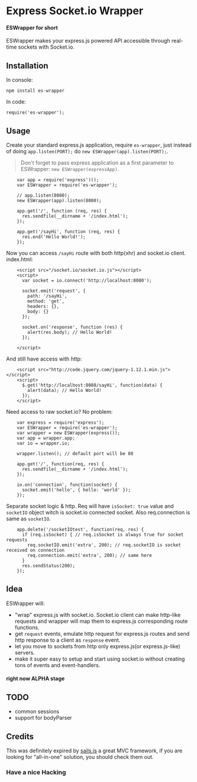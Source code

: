 

# Express Socket.io Wrapper
#### ESWrapper for short

ESWrapper makes your express.js powered API accessible through real-time sockets with Socket.io.

## Installation

In console:

    npm install es-wrapper
  
In code:

    require('es-wrapper');
 
## Usage

Create your standard express.js application, require `es-wrapper`, just instead of doing `app.listen(PORT);` do `new ESWrapper(app).listen(PORT);`.

> Don't forget to pass express application as a first parameter to ESWrapper: `new ESWrapper(expressApp)`.

        var app = require('express')();
        var ESWrapper = require('es-wrapper');
        
        // app.listen(8080);
        new ESWrapper(app).listen(8080);
        
        app.get('/', function (req, res) {
          res.sendfile(__dirname + '/index.html');
        });
        
        app.get('/sayHi', function (req, res) {
          res.end('Hello World!');
        });

Now you can access `/sayHi` route with both http(xhr) and socket.io client.
index.html:

        <script src="/socket.io/socket.io.js"></script>
        <script>
          var socket = io.connect('http://localhost:8080');
        
          socket.emit('request', {
            path: '/sayHi',
            method: 'get',
            headers: {},
            body: {}
          });
        
          socket.on('response', function (res) {
            alert(res.body); // Hello World!
          });
        
        </script>
        
And still have access with http:
    
        <script src="http://code.jquery.com/jquery-1.12.1.min.js"></script>
        <script>
          $.get('http://localhost:8080/sayHi', function(data) {
            alert(data); // Hello World!
          });
        </script>
        
Need access to raw socket.io? No problem:

        var express = require('express');
        var ESWrapper = require('es-wrapper');
        var wrapper = new ESWrapper(express());
        var app = wrapper.app;
        var io = wrapper.io;
        
        wrapper.listen(); // default port will be 80
        
        app.get('/', function(req, res) {
          res.sendfile(__dirname + '/index.html');
        });
        
        io.on('connection', function(socket) {
          socket.emit('hello', { hello: 'world' });
        });
       
Separate socket logic & http. Req will have `isSocket: true` value and `socketIO` object witch is socket.io connected socket. Also req.connection is same as `socketIO`.
 
        app.delete('/socketIOtest', function(req, res) {
          if (req.isSocket) { // req.isSocket is always true for socket requests
            req.socketIO.emit('extra', 200); // req.socketIO is socket received on connection
            req.connection.emit('extra', 200); // same here
          }
          res.sendStatus(200);
        });


## Idea

ESWrapper will:

* "wrap" express.js with socket.io. Socket.io client can make http-like requests and wrapper will map them to express.js corresponding route functions.
* get `request` events, emulate http request for express.js routes and send http response to a client as `response` event.
* let you move to sockets from http only express.js(or express.js-like) servers.
* make it super easy to setup and start using socket.io without creating tons of events and event-handlers.

#### right now ALPHA stage


## TODO

* common sessions
* support for bodyParser

## Credits

This was definitely expired by [sails.js](http://sailsjs.org) a great MVC framework, if you are looking for "all-in-one" solution, you should check them out.


### Have a nice Hacking
